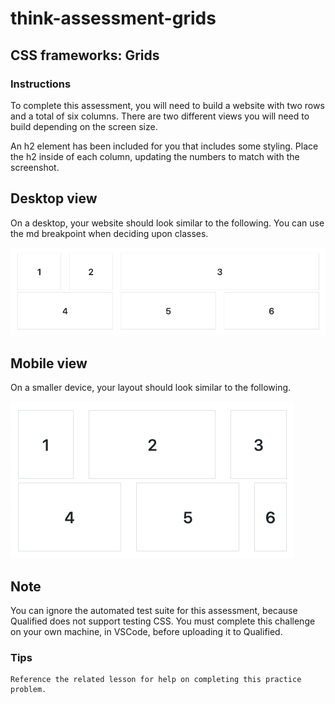 # think-assessment-grids

## CSS frameworks: Grids
### Instructions

To complete this assessment, you will need to build a website with two rows and a total of six columns. There are two different views you will need to build depending on the screen size.

An h2 element has been included for you that includes some styling. Place the h2 inside of each column, updating the numbers to match with the screenshot.

## Desktop view
On a desktop, your website should look similar to the following. You can use the md breakpoint when deciding upon classes.

![Alt text](desktop.png "a title")

## Mobile view
On a smaller device, your layout should look similar to the following.

![Alt text](mobile.png "a title")

## Note
You can ignore the automated test suite for this assessment, because Qualified does not support testing CSS.
You must complete this challenge on your own machine, in VSCode, before uploading it to Qualified.

### Tips

    Reference the related lesson for help on completing this practice problem.

